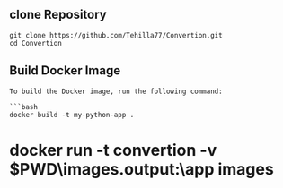 ## clone Repository
    git clone https://github.com/Tehilla77/Convertion.git
    cd Convertion

## Build Docker Image

    To build the Docker image, run the following command:

    ```bash
    docker build -t my-python-app .

    
# docker run -t convertion -v $PWD\images.output:\app images



